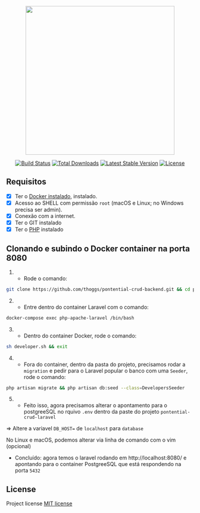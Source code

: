 <p align="center"><a href="https://laravel.com" target="_blank"><img src="https://raw.githubusercontent.com/laravel/art/master/logo-lockup/5%20SVG/2%20CMYK/1%20Full%20Color/laravel-logolockup-cmyk-red.svg" width="400"></a></p>

<p align="center">
<a href="https://travis-ci.org/laravel/framework"><img src="https://travis-ci.org/laravel/framework.svg" alt="Build Status"></a>
<a href="https://packagist.org/packages/laravel/framework"><img src="https://img.shields.io/packagist/dt/laravel/framework" alt="Total Downloads"></a>
<a href="https://packagist.org/packages/laravel/framework"><img src="https://img.shields.io/packagist/v/laravel/framework" alt="Latest Stable Version"></a>
<a href="https://packagist.org/packages/laravel/framework"><img src="https://img.shields.io/packagist/l/laravel/framework" alt="License"></a>
</p>

## Requisitos

- [x] Ter o [Docker instalado](https://www.docker.com/), instalado.
- [x] Acesso ao SHELL com permissão `root` (macOS e Linux; no Windows precisa ser admin).
- [x] Conexão com a internet.
- [x] Ter o GIT instalado
- [x] Ter o [PHP](https://www.php.net/downloads) instalado 

## Clonando e subindo o Docker container na porta 8080
1) - Rode o comando:
```sh
git clone https://github.com/thoggs/pontential-crud-backend.git && cd pontential-crud-backend && docker-compose up -d --build  
```

2) - Entre dentro do container Laravel com o comando:
```sh
docker-compose exec php-apache-laravel /bin/bash
```

3) - Dentro do container Docker, rode o comando:
```sh
sh developer.sh && exit
```

4) - Fora do container, dentro da pasta do projeto, precisamos rodar a `migration` e pedir para o Laravel popular o banco com uma `Seeder`, rode o comando:
```sh
php artisan migrate && php artisan db:seed --class=DevelopersSeeder
```

5) - Feito isso, agora precisamos alterar o apontamento para o postgreeSQL no rquivo `.env` dentro da paste do projeto `pontential-crud-laravel`

=> Altere a variavel `DB_HOST=` de `localhost` para `database`

No Linux e macOS, podemos alterar via linha de comando com o vim (opcional)


* Concluído: agora temos o laravel rodando em http://localhost:8080/ e apontando para o container PostgreeSQL que está respondendo na porta `5432`


## License

Project license [MIT license](https://opensource.org/licenses/MIT)
